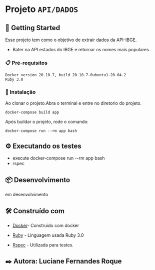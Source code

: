 # Projeto `API/DADOS`


## 🚀 Getting Started

Esse projeto tem como o objetivo de extrair dados da API-IBGE.
- Bater na API estados do IBGE e retornar os nomes mais populares.

### 📋 Pré-requisitos

```
Docker version 20.10.7, build 20.10.7-0ubuntu1~20.04.2
Ruby 3.0
```

### 🔧 Instalação


Ao clonar o projeto.Abra o terminal e entre no diretorio do projeto.

```
docker-compose build app
```

Após buildar o projeto, rode o comando:

```
docker-compose run --rm app bash
```


## ⚙️ Executando os testes

* execute docker-compose run --rm app bash
* rspec 


## 📦 Desenvolvimento

em desenvolvimento

## 🛠️ Construído com
* [Docker](https://docs.docker.com/get-started/overview/)- Construído com docker 

* [Ruby](https://ruby-doc.org/) - Linguagem usada Ruby 3.0

* [Rspec](https://rspec.info/documentation/) - Utilizada para testes.



## ✒️ Autora: Luciane Fernandes Roque